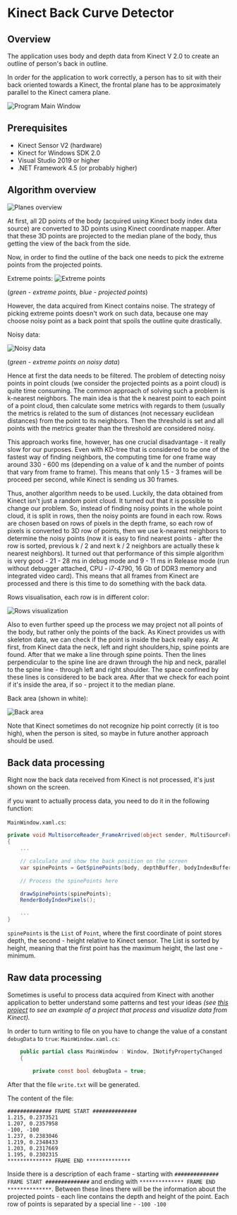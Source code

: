 # Kinect Back Curve Detector 
## Overview 

The application uses body and depth data from Kinect V 2.0 to create an outline of person's back in outline.

In order for the application to work correctly, a person has to sit with their back oriented towards a Kinect, the frontal plane has to be approximately parallel to the Kinect camera plane.


![Program Main Window](report-images/mainwindow.png)

## Prerequisites 
- Kinect Sensor V2 (hardware)
- Kinect for Windows SDK 2.0
- Visual Studio 2019 or higher
- .NET Framework 4.5 (or probably higher)

## Algorithm overview

![Planes overview](report-images/planes.png)

At first, all 2D points of the body (acquired using Kinect body index data source) are converted to 3D points using Kinect coordinate mapper. After that these 3D points are projected to the median plane of the body, thus getting the view of the back from the side.

Now, in order to find the outline of the back one needs to pick the extreme points from the projected points.

Extreme points:
![Extreme points](report-images/extreme_points.png)

(*green - extreme points, blue - projected points*)

However, the data acquired from Kinect contains noise. The strategy of picking extreme points doesn't work on such data, because one may choose noisy point as a back point that spoils the outline quite drastically.

Noisy data:

![Noisy data](report-images/noisy_data.png)

(*green - extreme points on noisy data*)

Hence at first the data needs to be filtered. The problem of detecting noisy points in point clouds (we consider the projected points as a point cloud) is quite time consuming. The common approach of solving such a problem is k-nearest neighbors. The main idea is that the k nearest point to each point of a point cloud, then calculate some metrics with regards to them (usually the metrics is related to the sum of distances (not necessary euclidean distances) from the point to its neighbors. Then the threshold is set and all points with the metrics greater than the threshold are considered noisy.

This approach works fine, however, has one crucial disadvantage - it really slow for our purposes. Even with KD-tree that is considered to be one of the fastest way of finding neighbors, the computing time for one frame way around 330 - 600 ms (depending on a value of k and the number of points that vary from frame to frame). This means that only 1.5 - 3 frames will be proceed per second, while Kinect is sending us 30 frames. 

Thus, another algorithm needs to be used. Luckily, the data obtained from Kinect isn't just a random point cloud. It turned out that it is possible to change our problem. So, instead of finding noisy points in the whole point cloud, it is split in rows, then the noisy points are found in each row. Rows are chosen based on rows of pixels in the depth frame, so each row of pixels is converted to 3D row of points, then we use k-nearest neighbors to determine the noisy points (now it is easy to find nearest points - after the row is sorted, previous k / 2 and next k / 2 neighbors are actually these k nearest neighbors). It turned out that performance of this simple algorithm is very good - 21 - 28 ms in debug mode and 9 - 11 ms in Release mode (run without debugger attached, CPU - i7-4790, 16 Gb of DDR3 memory and integrated video card). This means that all frames from Kinect are processed and there is this time to do something with the back data.

Rows visualisation, each row is in different color:

![Rows visualization](report-images/row_visualization.png)

Also to even further speed up the process we may project not all points of the body, but rather only the points of the back. As Kinect provides us with skeleton data, we can check if the point is inside the back really easy. At first, from Kinect data the neck, left and right shoulders,hip, spine points are found. After that we make a line through spine points. Then the lines perpendicular to the spine line are drawn through the hip and neck, parallel to the spine line - through left and right shoulder. The space confined by these lines is considered to be back area. After that we check for each point if it's inside the area, if so - project it to the median plane. 

Back area (shown in white):

![Back area](report-images/back_area.png)

Note that Kinect sometimes do not recognize hip point correctly (it is too high), when the person is sited, so maybe in future another approach should be used.

## Back data processing

Right now the back data received from Kinect is not processed, it's just shown on the screen.

if you want to actually process data, you need to do it in the following function:

```MainWindow.xaml.cs```:
``` csharp
private void MultisorceReader_FrameArrived(object sender, MultiSourceFrameArrivedEventArgs e)
{
    ...

    // calculate and show the back position on the screen
    var spinePoints = GetSpinePoints(body, depthBuffer, bodyIndexBuffer);
    
    // Process the spinePoints here

    drawSpinePoints(spinePoints);
    RenderBodyIndexPixels();

    ...
}
```
```spinePoints``` is the ```List``` of ```Point```, where the first coordinate of point stores depth, the second - height relative to Kinect sensor. The List is sorted by height, meaning that the first point has the maximum height, the last one - minimum.

## Raw data processing

Sometimes is useful to process data acquired from Kinect with another application to better understand some patterns and test your ideas *(see [this project](https://github.com/vitaliy1919/Back-Curvature-From-File) to see an example of a project that process and visualize data from Kinect).* 

In order to turn writing to file on you have to change the value of a constant `debugData` to `true`:
```MainWindow.xaml.cs```:
``` csharp
    public partial class MainWindow : Window, INotifyPropertyChanged
    {

        private const bool debugData = true;
```

After that the file `write.txt` will be generated.

The content of the file:
```
############## FRAME START ##############
1.215, 0.2373521
1.207, 0.2357958
-100, -100
1.237, 0.2383046
1.219, 0.2348433
1.203, 0.2317669
1.195, 0.2302315
************** FRAME END **************
```

Inside there is a description of each frame - starting with `############## FRAME START ##############` and ending with `************** FRAME END **************`. Between these lines there will be the information about the projected points - each line contains the depth and height of the point. Each row of points is separated by a special line - `-100 -100`